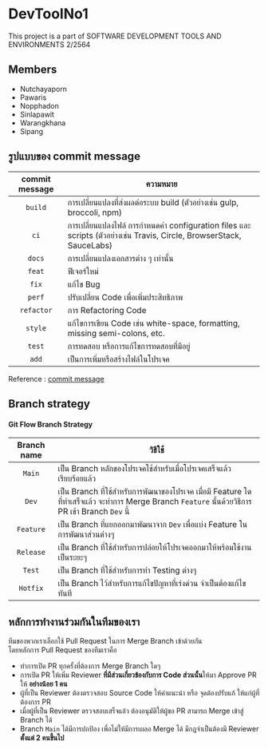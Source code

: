 # DevToolNo1
This project is a part of SOFTWARE DEVELOPMENT TOOLS AND ENVIRONMENTS 2/2564

## Members
- Nutchayaporn
- Pawaris
- Nopphadon
- Sinlapawit
- Warangkhana
- Sipang


## รูปแบบของ commit message
|commit message|ความหมาย|
|:------------:|--------|
|``build``     |การเปลี่ยนแปลงที่ส่งผลต่อระบบ build (ตัวอย่างเช่น gulp, broccoli, npm)|
|``ci``        |การเปลี่ยนแปลงไฟล์ การกำหนดค่า configuration files และ scripts  (ตัวอย่างเช่น Travis, Circle, BrowserStack, SauceLabs)|
|``docs``      |การเปลี่ยนแปลงเอกสารต่าง ๆ เท่านั้น|
|``feat``      |ฟีเจอร์ใหม่|
|``fix``       |แก้ไข Bug|
|``perf``      |ปรับเปลี่ยน Code เพื่อเพิ่มประสิทธิภาพ|
|``refactor``  |การ Refactoring Code|
|``style``     |แก้ไขการเขียน Code เช่น white-space, formatting, missing semi-colons, etc.|
|``test``      |การทดสอบ หรือการแก้ไขการทดสอบที่มีอยู่|
|``add``       |เป็นการเพิ่มหรือสร้างไฟล์ในโปรเจค

Reference : [commit message](https://github.com/angular/angular/blob/22b96b9/CONTRIBUTING.md#type)

## Branch strategy
#### Git Flow Branch Strategy
|Branch name |   วิธีใช้        |
|:----------:|-------------|
|``Main``        |เป็น Branch หลักของโปรเจคใช้สำหรับเมื่อโปรเจคเสร็จแล้วเรียบร้อยแล้ว|
|``Dev``        |เป็น Branch ที่ใช้สำหรับการพัฒนาของโปรเจค เมื่อมี Feature  ใดที่ทำเสร็จแล้ว จะทำการ Merge Branch ``Feature`` นั้นด้วยวิธีการ PR เข้า Branch ``Dev`` นี้|
|``Feature``        |เป็น Branch ที่แยกออกมาพัฒนาจาก ``Dev`` เพื่อแบ่ง Feature ในการพัฒนาส่วนต่างๆ |
|``Release``        |เป็น Branch ที่ใช้สำหรับการปล่อยให้โปรเจคออกมาให้พร้อมใช้งานเป็นระยะๆ|
| ``Test``          | เป็น Branch ที่ใช้สำหรับการทำ Testing ต่างๆ
|``Hotfix``        |เป็น Branch ไว้สำหรับการแก้ไขปัญหาที่เร่งด่วน จำเป็นต้องแก้ไขทันที|


## หลักการทำงานร่วมกันในทีมของเรา
ทีมของพวกเราเลือกใช้ Pull Request ในการ Merge Branch เข้าด้วยกัน<Br/>
โดยหลักการ Pull Request ของทีมเราคือ
- ทำการเปิด PR ทุกครั้งที่ต้องการ Merge Branch ใดๆ
- การเปิด PR ให้เพิ่ม Reviewer **ที่มีส่วนเกี่ยวข้องกับการ Code ส่วนนั้น**ให้มา Approve PR ให้ **อย่างน้อย 1 คน**
- ผู้ที่เป็น Reviewer ต้องตรวจสอบ Source Code ให้คำแนะนำ หรือ จุดต้องปรับแก้ ให้แก่ผู้ที่ต้องการ PR
- เมื่อผู้ที่เป็น Reviewer ตรวจสอบเสร็จแล้ว ต้องอนุมัติให้ผู้ขอ PR สามารถ Merge เข้าสู่ Branch ได้
- Branch ``Main`` ได้มีการปกป้อง เพื่อไม่ให้มีการเผลอ Merge ได้ มีกฎจำเป็นต้องมี Reviewer **ตั้งแต่ 2 คนขึ้นไป**
